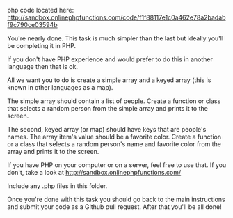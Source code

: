 php code located here: http://sandbox.onlinephpfunctions.com/code/f1f88117e1c0a462e78a2badabf9c790ce03594b

You're nearly done. This task is much simpler than the last but ideally you'll be completing it in PHP.

If you don't have PHP experience and would prefer to do this in another language then that is ok.

All we want you to do is create a simple array and a keyed array (this is known in other languages as a map).

The simple array should contain a list of people.
Create a function or class that selects a random person from the simple array and prints it to the screen.

The second, keyed array (or map) should have keys that are people's names. The array item's value should be a favorite color.
Create a function or a class that selects a random person's name and favorite color from the array and prints it to the screen. 

If you have PHP on your computer or on a server, feel free to use that. If you don't, take a look at http://sandbox.onlinephpfunctions.com/

Include any .php files in this folder. 

Once you're done with this task you should go back to the main instructions and submit your code as a Github pull request. After that you'll be all done!

